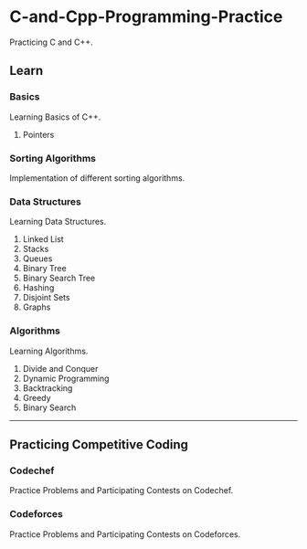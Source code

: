 # C-and-Cpp-Programming-Practice
Practicing C and C++.

## Learn
### Basics
Learning Basics of C++.
1. Pointers

### Sorting Algorithms
Implementation of different sorting algorithms.

### Data Structures
Learning Data Structures.
1. Linked List
2. Stacks
3. Queues
4. Binary Tree
5. Binary Search Tree
6. Hashing
7. Disjoint Sets
8. Graphs

### Algorithms
Learning Algorithms.
1. Divide and Conquer
2. Dynamic Programming
3. Backtracking
4. Greedy
5. Binary Search

---

## Practicing Competitive Coding
### Codechef
Practice Problems and Participating Contests on Codechef.

### Codeforces
Practice Problems and Participating Contests on Codeforces.

